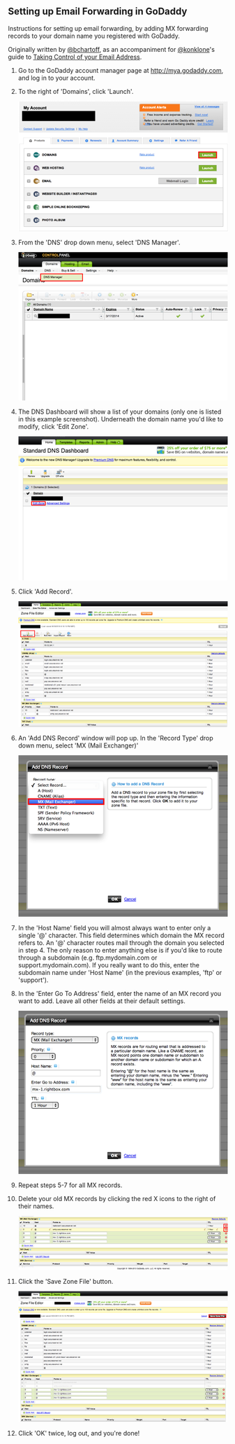 ## Setting up Email Forwarding in GoDaddy

Instructions for setting up email forwarding, by adding MX forwarding records to your domain name you registered with GoDaddy.

Originally written by [@bchartoff](https://github.com/bchartoff), as an accompaniment for [@konklone](/konklone)'s guide to [Taking Control of your Email Address](https://konklone.com/post/take-control-of-your-email-address).


1. Go to the GoDaddy account manager page at <http://mya.godaddy.com>, and log in to your account.

2. To the right of 'Domains', click 'Launch'.

    ![account](./screenshots/account_manager.png)

3. From the 'DNS' drop down menu, select 'DNS Manager'.

    ![control panel](./screenshots/control_panel.png)

4. The DNS Dashboard will show a list of your domains (only one is listed in this example screenshot). Underneath the domain name you'd like to modify, click 'Edit Zone'.

	![dns manager](./screenshots/DNS_manager.png)

5. Click 'Add Record'.

	![zone file editor](./screenshots/zone_file_editor.png)

5. An 'Add DNS Record' window will pop up. In the 'Record Type' drop down menu, select 'MX (Mail Exchanger)'

	![add record](./screenshots/add_dns_record.png)

6. In the 'Host Name' field you will almost always want to enter only a single '@' character. This field determines which domain the MX record refers to. An '@' character routes mail through the domain you selected in step 4. The only reason to enter anything else is if you'd like to route through a subdomain (e.g. ftp.mydomain.com or support.mydomain.com). If you really want to do this, enter the subdomain name under 'Host Name' (in the previous examples, 'ftp' or 'support').

7. In the 'Enter Go To Address' field, enter the name of an MX record you want to add. Leave all other fields at their default settings.

	![add record 2](./screenshots/add_dns_record_2.png)

8. Repeat steps 5-7 for all MX records.

9. Delete your old MX records by clicking the red X icons to the right of their names.

	![delete](./screenshots/delete_old_mx.png)

10. Click the 'Save Zone File' button.

	![save](./screenshots/save_zone_file.png)

11. Click 'OK' twice, log out, and you're done!
